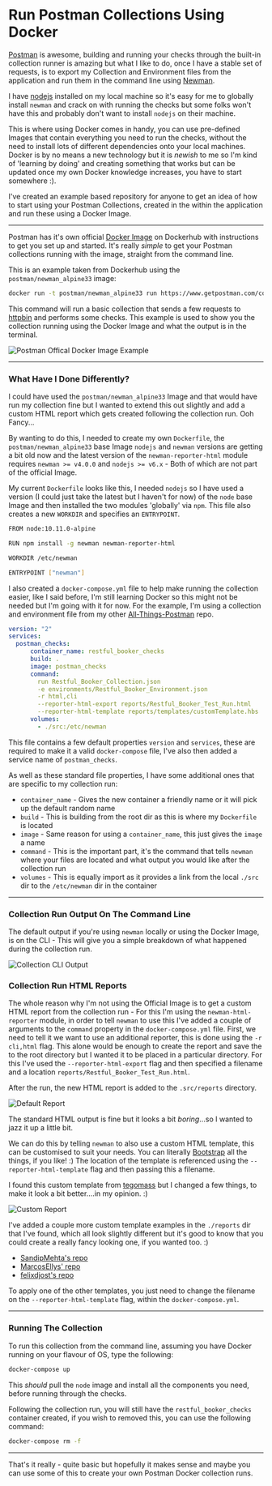 # Run Postman Collections Using Docker

[Postman](https://www.getpostman.com/) is awesome, building and running your checks through the built-in collection runner is amazing but what I like to do, once I have a stable set of requests, is to export my Collection and Environment files from the application and run them in the command line using [Newman](https://github.com/postmanlabs/newman).

I have [nodejs](https://nodejs.org/en/) installed on my local machine so it's easy for me to globally install `newman` and crack on with running the checks but some folks won't have this and probably don't want to install `nodejs` on their machine.

This is where using Docker comes in handy, you can use pre-defined Images that contain everything you need to run the checks, without the need to install lots of different dependencies onto your local machines. Docker is by no means a new technology but it is _newish_ to me so I'm kind of 'learning by doing' and creating something that works but can be updated once my own Docker knowledge increases, you have to start somewhere :).

I've created an example based repository for anyone to get an idea of how to start using your Postman Collections, created in the within the application and run these using a Docker Image.

---

Postman has it's own official [Docker Image](https://hub.docker.com/r/postman/newman_alpine33/) on Dockerhub with instructions to get you set up and started. It's really _simple_ to get your Postman collections running with the image, straight from the command line.

This is an example taken from Dockerhub using the `postman/newman_alpine33` image:

```bash
docker run -t postman/newman_alpine33 run https://www.getpostman.com/collections/8a0c9bc08f062d12dcda
```

This command will run a basic collection that sends a few requests to [httpbin](http://httpbin.org) and performs some checks. This example is used to show you the collection running using the Docker Image and what the output is in the terminal.

![Postman Offical Docker Image Example](./public/Postman_Offical_Docker_Image.PNG)

---

### What Have I Done Differently?

I could have used the `postman/newman_alpine33` Image and that would have run my collection fine but I wanted to extend this out slightly and add a custom HTML report which gets created following the collection run. Ooh Fancy...

By wanting to do this, I needed to create my own `Dockerfile`, the `postman/newman_alpine33` base Image `nodejs` and `newman` versions are getting a bit old now and the latest version of the `newman-reporter-html` module requires `newman >= v4.0.0` and `nodejs >= v6.x` - Both of which are not part of the official Image.

My current `Dockerfile` looks like this, I needed `nodejs` so I have used a version (I could just take the latest but I haven't for now) of the `node` base Image and then installed the two modules 'globally' via `npm`. This file also creates a new `WORKDIR` and specifies an `ENTRYPOINT`.  

```bash
FROM node:10.11.0-alpine

RUN npm install -g newman newman-reporter-html

WORKDIR /etc/newman

ENTRYPOINT ["newman"]
```

I also created a `docker-compose.yml` file to help make running the collection easier, like I said before, I'm still learning Docker so this might not be needed but I'm going with it for now. For the example, I'm using a collection and environment file from my other [All-Things-Postman](https://github.com/DannyDainton/All-Things-Postman) repo.

```yml
version: "2"
services:
  postman_checks:
      container_name: restful_booker_checks
      build: .
      image: postman_checks
      command:
        run Restful_Booker_Collection.json
        -e environments/Restful_Booker_Environment.json
        -r html,cli
        --reporter-html-export reports/Restful_Booker_Test_Run.html
        --reporter-html-template reports/templates/customTemplate.hbs
      volumes:
        - ./src:/etc/newman
```

This file contains a few default properties `version` and `services`, these are required to make it a valid `docker-compose` file, I've also then added a service name of `postman_checks`.

As well as these standard file properties, I have some additional ones that are specific to my collection run:

* `container_name` - Gives the new container a friendly name or it will pick up the default random name
* `build` - This is building from the root dir as this is where my `Dockerfile` is located
* `image` - Same reason for using a `container_name`, this just gives the `image` a name
* `command` - This is the important part, it's the command that tells `newman` where your files are located and what output you would like after the collection run
* `volumes` - This is equally import as it provides a link from the local `./src` dir to the `/etc/newman` dir in the container

---

### Collection Run Output On The Command Line

The default output if you're using `newman` locally or using the Docker Image, is on the CLI - This will give you a simple breakdown of what happened during the collection run.

![Collection CLI Output](./public/Collection_CLI_Output.PNG)

### Collection Run HTML Reports

The whole reason why I'm not using the Official Image is to get a custom HTML report from the collection run - For this I'm using the `newman-html-reporter` module, in order to tell `newman` to use this I've added a couple of arguments to the `command` property in the `docker-compose.yml` file. First, we need to tell it we want to use an additional reporter, this is done using the `-r cli,html` flag. This alone would be enough to create the report and save the to the root directory but I wanted it to be placed in a particular directory. For this I've used the `--reporter-html-export` flag and then specified a filename and a location `reports/Restful_Booker_Test_Run.html`.

After the run, the new HTML report is added to the `.src/reports` directory.

![Default Report](./public/Default_Report.PNG)

The standard HTML output is fine but it looks a bit _boring_...so I wanted to jazz it up a little bit.

We can do this by telling `newman` to also use a custom HTML template, this can be customised to suit your needs. You can literally [Bootstrap](http://getbootstrap.com/) all the things, if you like! :) The location of the template is referenced using the `--reporter-html-template` flag and then passing this a filename.

I found this custom template from [tegomass](https://gist.github.com/tegomass/fd67fa22f39a7ebe33a533862ff09d88) but I changed a few things, to make it look a bit better....in my opinion. :)

![Custom Report](./public/Custom_Reports.gif)

I've added a couple more custom template examples in the `./reports` dir that I've found, which all look slightly different but it's good to know that you could create a really fancy looking one, if you wanted too. :)

* [SandipMehta's repo](https://github.com/SandipMehta/NewMan-HTML-Custom-Report)
* [MarcosEllys' repo](https://github.com/MarcosEllys/awesome-newman-html-template)
* [felixdjost's repo](https://github.com/felixdjost/newman-html-report-template-verbose)

To apply one of the other templates, you just need to change the filename on the `--reporter-html-template` flag, within the `docker-compose.yml`.

---

### Running The Collection

To run this collection from the command line, assuming you have Docker running on your flavour of OS, type the following:

```bash
docker-compose up
```

This _should_ pull the `node` image and install all the components you need, before running through the checks.

Following the collection run, you will still have the `restful_booker_checks` container created, if you wish to removed this, you can use the following command:

```bash
docker-compose rm -f
```
---

That's it really - quite basic but hopefully it makes sense and maybe you can use some of this to create your own Postman Docker collection runs.
